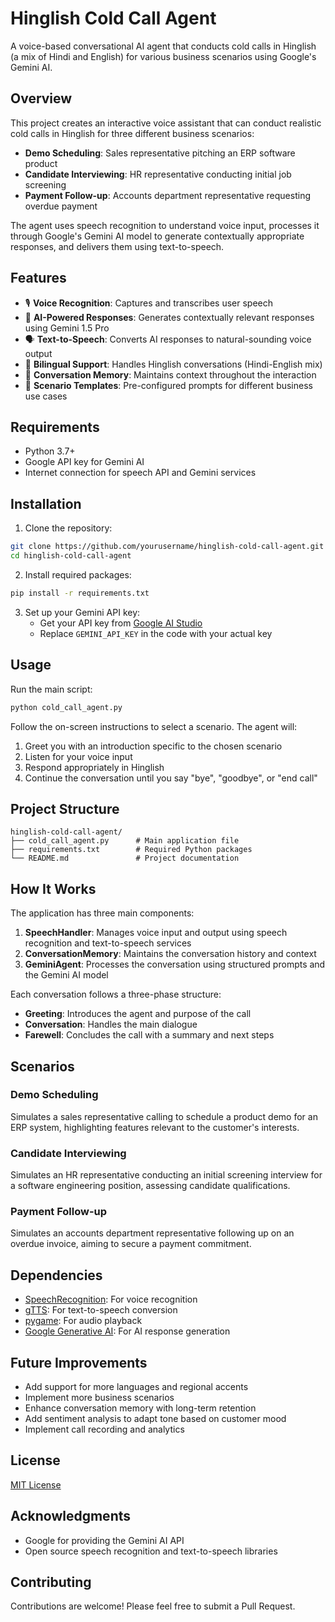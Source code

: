 # Hinglish Cold Call Agent

A voice-based conversational AI agent that conducts cold calls in Hinglish (a mix of Hindi and English) for various business scenarios using Google's Gemini AI.

## Overview

This project creates an interactive voice assistant that can conduct realistic cold calls in Hinglish for three different business scenarios:
- **Demo Scheduling**: Sales representative pitching an ERP software product
- **Candidate Interviewing**: HR representative conducting initial job screening
- **Payment Follow-up**: Accounts department representative requesting overdue payment

The agent uses speech recognition to understand voice input, processes it through Google's Gemini AI model to generate contextually appropriate responses, and delivers them using text-to-speech.

## Features

- 🎙️ **Voice Recognition**: Captures and transcribes user speech
- 🤖 **AI-Powered Responses**: Generates contextually relevant responses using Gemini 1.5 Pro
- 🗣️ **Text-to-Speech**: Converts AI responses to natural-sounding voice output
- 💬 **Bilingual Support**: Handles Hinglish conversations (Hindi-English mix)
- 🧠 **Conversation Memory**: Maintains context throughout the interaction
- 📝 **Scenario Templates**: Pre-configured prompts for different business use cases

## Requirements

- Python 3.7+
- Google API key for Gemini AI
- Internet connection for speech API and Gemini services

## Installation

1. Clone the repository:
```bash
git clone https://github.com/yourusername/hinglish-cold-call-agent.git
cd hinglish-cold-call-agent
```

2. Install required packages:
```bash
pip install -r requirements.txt
```

3. Set up your Gemini API key:
   - Get your API key from [Google AI Studio](https://makersuite.google.com/)
   - Replace `GEMINI_API_KEY` in the code with your actual key

## Usage

Run the main script:
```bash
python cold_call_agent.py
```

Follow the on-screen instructions to select a scenario. The agent will:
1. Greet you with an introduction specific to the chosen scenario
2. Listen for your voice input
3. Respond appropriately in Hinglish
4. Continue the conversation until you say "bye", "goodbye", or "end call"

## Project Structure

```
hinglish-cold-call-agent/
├── cold_call_agent.py      # Main application file
├── requirements.txt        # Required Python packages
└── README.md               # Project documentation
```

## How It Works

The application has three main components:

1. **SpeechHandler**: Manages voice input and output using speech recognition and text-to-speech services
2. **ConversationMemory**: Maintains the conversation history and context
3. **GeminiAgent**: Processes the conversation using structured prompts and the Gemini AI model

Each conversation follows a three-phase structure:
- **Greeting**: Introduces the agent and purpose of the call
- **Conversation**: Handles the main dialogue
- **Farewell**: Concludes the call with a summary and next steps

## Scenarios

### Demo Scheduling
Simulates a sales representative calling to schedule a product demo for an ERP system, highlighting features relevant to the customer's interests.

### Candidate Interviewing
Simulates an HR representative conducting an initial screening interview for a software engineering position, assessing candidate qualifications.

### Payment Follow-up
Simulates an accounts department representative following up on an overdue invoice, aiming to secure a payment commitment.

## Dependencies

- [SpeechRecognition](https://pypi.org/project/SpeechRecognition/): For voice recognition
- [gTTS](https://pypi.org/project/gTTS/): For text-to-speech conversion
- [pygame](https://pypi.org/project/pygame/): For audio playback
- [Google Generative AI](https://pypi.org/project/google-generativeai/): For AI response generation

## Future Improvements

- Add support for more languages and regional accents
- Implement more business scenarios
- Enhance conversation memory with long-term retention
- Add sentiment analysis to adapt tone based on customer mood
- Implement call recording and analytics

## License

[MIT License](LICENSE)

## Acknowledgments

- Google for providing the Gemini AI API
- Open source speech recognition and text-to-speech libraries

## Contributing

Contributions are welcome! Please feel free to submit a Pull Request.
